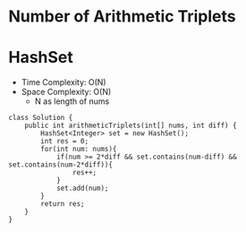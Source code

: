 # Number of Arithmetic Triplets

# HashSet

- Time Complexity: O(N)
- Space Complexity: O(N)
  - N as length of nums

```
class Solution {
    public int arithmeticTriplets(int[] nums, int diff) {
        HashSet<Integer> set = new HashSet();
        int res = 0;
        for(int num: nums){
            if(num >= 2*diff && set.contains(num-diff) && set.contains(num-2*diff)){
                res++;
            }
            set.add(num);
        }
        return res;
    }
}
```
